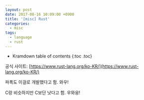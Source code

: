 ```yaml
---
layout: post
date: 2017-08-16 10:09:00 +0900
title: '[misc] Rust'
categories:
  - misc
tags:
  - language
  - rust
---
```


* Kramdown table of contents
{:toc .toc}

공식 사이트: [https://www.rust-lang.org/ko-KR/](https://www.rust-lang.org/ko-KR/)

파폭도 이걸로 개발했다고 함. 와우!

C랑 비슷하지만 C보단 낫다고 함. 우와웅!
